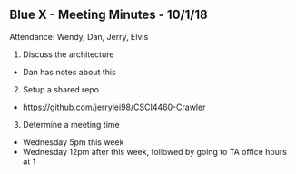 
## Blue X - Meeting Minutes - 10/1/18

Attendance:
Wendy, Dan, Jerry, Elvis

1. Discuss the architecture
 - Dan has notes about this
2. Setup a shared repo
 - https://github.com/jerrylei98/CSCI4460-Crawler
3. Determine a meeting time
 - Wednesday 5pm this week
 - Wednesday 12pm after this week, followed by going to TA office hours at 1
